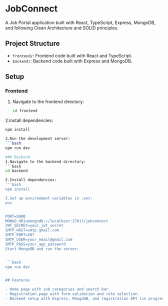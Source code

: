 # JobConnect

A Job Portal application built with React, TypeScript, Express, MongoDB, and following Clean Architecture and SOLID principles.

## Project Structure

- `frontend/`: Frontend code built with React and TypeScript.
- `backend/`: Backend code built with Express and MongoDB.

## Setup

### Frontend
1. Navigate to the frontend directory:
   ```bash
   cd frontend

2.Install dependencies:
  ```bash
  npm install

3.Run the development server:
  ```bash
  npm run dev

### Backend
1.Navigate to the backend directory:
  ```bash
  cd backend

2.Install dependencies:
'''bash
npm install

3.Set up environment variables in .env:
env


PORT=5000
MONGO_URI=mongodb://localhost:27017/jobconnect
JWT_SECRET=your_jwt_secret
SMTP_HOST=smtp.gmail.com
SMTP_PORT=587
SMTP_USER=your_email@gmail.com
SMTP_PASS=your_app_password
Start MongoDB and run the server:


```bash
npm run dev


## Features

- Home page with job categories and search bar.
- Registration page with form validation and role selection.
- Backend setup with Express, MongoDB, and registration API (in progress).